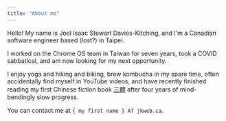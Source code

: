 ```yaml
---
title: "About me"
---
```


Hello!  My name is Joel Isaac Stewart Davies-Kitching, and I'm a Canadian software engineer based (lost?) in Taipei.

I worked on the Chrome OS team in Taiwan for seven years, took a COVID sabbatical, and am now looking for my next opportunity.

I enjoy yoga and hiking and biking, brew kombucha in my spare time, often accidentally find myself in YouTube videos, and have recently finished reading my first Chinese fiction book [三體](https://en.wikipedia.org/wiki/The_Three-Body_Problem_(novel)) after four years of mind-bendingly slow progress.

You can contact me at `{ my first name } AT jkweb.ca`.
